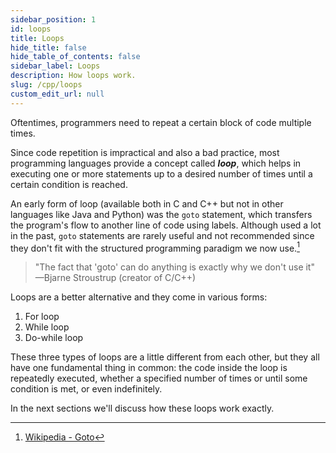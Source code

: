 ```yaml
---
sidebar_position: 1
id: loops
title: Loops
hide_title: false
hide_table_of_contents: false
sidebar_label: Loops
description: How loops work.
slug: /cpp/loops
custom_edit_url: null
---
```


Oftentimes, programmers need to repeat a certain block of code multiple times.

Since code repetition is impractical and also a bad practice, most programming languages provide a concept called ***loop***, which helps in executing one or more statements up to a desired number of times until a certain condition is reached.

An early form of loop (available both in C and C++ but not in other languages like Java and Python) was the `goto` statement, which transfers the program's flow to another line of code using labels. Although used a lot in the past, `goto` statements are rarely useful and not recommended since they don't fit with the structured programming paradigm we now use.[^1] 

> "The fact that 'goto' can do anything is exactly why we don't use it" —Bjarne Stroustrup (creator of C/C++)

Loops are a better alternative and they come in various forms:
1. For loop
2. While loop
3. Do-while loop

These three types of loops are a little different from each other, but they all have one fundamental thing in common: the code inside the loop is repeatedly executed, whether a specified number of times or until some condition is met, or even indefinitely.

In the next sections we'll discuss how these loops work exactly.


[^1]: [Wikipedia - Goto](https://en.wikipedia.org/wiki/Goto)